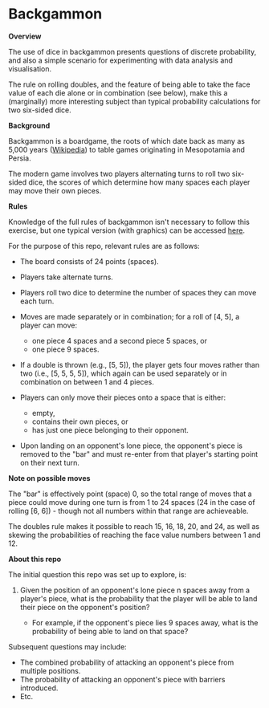 # Backgammon

**Overview**

The use of dice in backgammon presents questions of discrete probability, and also a simple scenario for experimenting with data analysis and visualisation.

The rule on rolling doubles, and the feature of being able to take the face value of each die alone or in combination (see below), make this a (marginally) more interesting subject than typical probability calculations for two six-sided dice.

**Background**

Backgammon is a boardgame, the roots of which date back as many as 5,000 years ([Wikipedia](https://en.wikipedia.org/wiki/Backgammon)) to table games originating in Mesopotamia and Persia.

The modern game involves two players alternating turns to roll two six-sided dice, the scores of which determine how many spaces each player may move their own pieces.

**Rules**

Knowledge of the full rules of backgammon isn't necessary to follow this exercise, but one typical version (with graphics) can be accessed [here](https://www.bkgm.com/rules.html).

For the purpose of this repo, relevant rules are as follows:

- The board consists of 24 points (spaces).
- Players take alternate turns.
- Players roll two dice to determine the number of spaces they can move each turn.

- Moves are made separately or in combination; for a roll of [4, 5], a player can move:

  - one piece 4 spaces and a second piece 5 spaces, or
  - one piece 9 spaces.

- If a double is thrown (e.g., [5, 5]), the player gets four moves rather than two (i.e., [5, 5, 5, 5]), which again can be used separately or in combination on between 1 and 4 pieces.

- Players can only move their pieces onto a space that is either:

  - empty,
  - contains their own pieces, or
  - has just one piece belonging to their opponent.

- Upon landing on an opponent's lone piece, the opponent's piece is removed to the "bar" and must re-enter from that player's starting point on their next turn.

**Note on possible moves**

The "bar" is effectively point (space) 0, so the total range of moves that a piece could move during one turn is from 1 to 24 spaces (24 in the case of rolling [6, 6]) - though not all numbers within that range are achieveable.

The doubles rule makes it possible to reach 15, 16, 18, 20, and 24, as well as skewing the probabilities of reaching the face value numbers between 1 and 12.

**About this repo**

The initial question this repo was set up to explore, is:

1. Given the position of an opponent's lone piece n spaces away from a player's piece, what is the probability that the player will be able to land their piece on the opponent's position?

   - For example, if the opponent's piece lies 9 spaces away, what is the probability of being able to land on that space?

Subsequent questions may include:

- The combined probability of attacking an opponent's piece from multiple positions.
- The probability of attacking an opponent's piece with barriers introduced.
- Etc.
